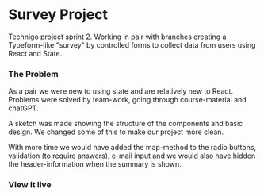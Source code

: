 # Survey Project

Technigo project sprint 2. Working in pair with branches creating a Typeform-like "survey" by controlled forms to collect data from users using React and State.

### The Problem

As a pair we were new to using state and are relatively new to React. Problems were solved by team-work, going through course-material and chatGPT.

A sketch was made showing the structure of the components and basic design. We changed some of this to make our project more clean.

With more time we would have added the map-method to the radio buttons, validation (to require answers), e-mail input and we would also have hidden the header-information when the summary is shown.

### View it live

